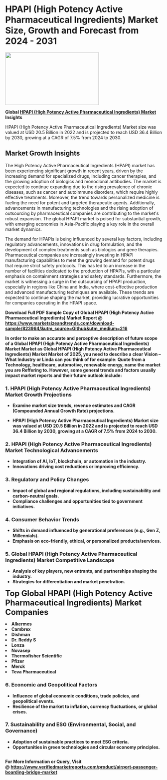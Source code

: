 <H1>HPAPI (High Potency Active Pharmaceutical Ingredients) Market Size, Growth and Forecast from 2024 - 2031</H1><img class="aligncenter size-medium wp-image-584254" src="https://thirdeyenews.in/wp-content/uploads/2024/09/Global-Market-Research-300x168.jpeg" alt="" width="300" height="168" /><p><strong>Global&nbsp;<a href="https://www.marketsizeandtrends.com/download-sample/823964/&amp;utm_source=Github&utm_medium=216">HPAPI (High Potency Active Pharmaceutical Ingredients) Market</a> Insights</strong></p><p>HPAPI (High Potency Active Pharmaceutical Ingredients) Market size was valued at USD 20.5 Billion in 2022 and is projected to reach USD 36.4 Billion by 2030, growing at a CAGR of 7.5% from 2024 to 2030.</p><p><h2>Market Growth Insights</h2> <p>The High Potency Active Pharmaceutical Ingredients (HPAPI) market has been experiencing significant growth in recent years, driven by the increasing demand for specialized drugs, including cancer therapies, and the growing adoption of biologics and monoclonal antibodies. The market is expected to continue expanding due to the rising prevalence of chronic diseases, such as cancer and autoimmune disorders, which require highly effective treatments. Moreover, the trend towards personalized medicine is fueling the need for potent and targeted therapeutic agents. Additionally, advancements in manufacturing technologies and the rising adoption of outsourcing by pharmaceutical companies are contributing to the market's robust expansion. The global HPAPI market is poised for substantial growth, with emerging economies in Asia-Pacific playing a key role in the overall market dynamics.</p> <p><strong></strong></p> <p>The demand for HPAPIs is being influenced by several key factors, including regulatory advancements, innovations in drug formulation, and the development of complex treatments such as biologics and gene therapies. Pharmaceutical companies are increasingly investing in HPAPI manufacturing capabilities to meet the growing demand for potent drugs that require strict safety protocols. This has led to an increase in the number of facilities dedicated to the production of HPAPIs, with a particular emphasis on containment strategies and safety standards. Furthermore, the market is witnessing a surge in the outsourcing of HPAPI production, especially in regions like China and India, where cost-effective production and advanced manufacturing techniques are available. These trends are expected to continue shaping the market, providing lucrative opportunities for companies operating in the HPAPI space.</p> <p><strong></p><p><span class=""><strong>Download Full PDF Sample Copy of Global HPAPI (High Potency Active Pharmaceutical Ingredients) Market Report</strong> @ <a href="https://www.marketsizeandtrends.com/download-sample/823964/&amp;utm_source=Github&utm_medium=216" target="_blank">https://www.marketsizeandtrends.com/download-sample/823964/&amp;utm_source=Github&utm_medium=216</a></span></p><p>In order to make an accurate and perceptive description of future scope of a Global&nbsp;HPAPI (High Potency Active Pharmaceutical Ingredients) Market Market as Global&nbsp;HPAPI (High Potency Active Pharmaceutical Ingredients) Market Market of 2025, you need to describe a clear Vision &ndash; What Industry or Linda can you think of for example: Quote from a Technology, healthcare, automotive, renewable energy, name the market you are Reffering to. However, some general trends and factors usually impact market reports and their future outlook include:</p><h3>1.&nbsp;<strong>HPAPI (High Potency Active Pharmaceutical Ingredients) Market Growth Projections</strong></h3><ul><li>Examine market size trends, revenue estimates and CAGR (Compounded Annual Growth Rate) projections.</li><li><p>HPAPI (High Potency Active Pharmaceutical Ingredients) Market size was valued at USD 20.5 Billion in 2022 and is projected to reach USD 36.4 Billion by 2030, growing at a CAGR of 7.5% from 2024 to 2030.</p></li></ul><h3>2.&nbsp;<strong>HPAPI (High Potency Active Pharmaceutical Ingredients) Market Technological Advancements</strong></h3><ul><li>Integration of AI, IoT, blockchain, or automation in the industry.</li><li>Innovations driving cost reductions or improving efficiency.</li></ul><h3>3.&nbsp;<strong>Regulatory and Policy Changes</strong></h3><ul><li>Impact of global and regional regulations, including sustainability and carbon-neutral goals.</li><li>Compliance challenges and opportunities tied to government initiatives.</li></ul><h3>4.&nbsp;<strong>Consumer Behavior Trends</strong></h3><ul><li>Shifts in demand influenced by generational preferences (e.g., Gen Z, Millennials).</li><li>Emphasis on eco-friendly, ethical, or personalized products/services.</li></ul><h3>5.&nbsp;<strong>Global HPAPI (High Potency Active Pharmaceutical Ingredients) Market Competitive Landscape</strong></h3><ul><li>Analysis of key players, new entrants, and partnerships shaping the industry.</li><li>Strategies for differentiation and market penetration.</li></ul><p data-pm-slice="1 1 []"><span style="color: inherit; font-family: inherit; font-size: 25px;">Top Global HPAPI (High Potency Active Pharmaceutical Ingredients) Market Companies</span></p><div class="" data-test-id=""><p><li>Alkermes</li><li> Cambrex</li><li> Dishman</li><li> Dr. Reddy S</li><li> Lonza</li><li> Novasep</li><li> Thermofisher Scientific</li><li> Pfizer</li><li> Merck</li><li> Teva Pharmaceutical</li></p></div><h3>6.&nbsp;<strong>Economic and Geopolitical Factors</strong></h3><ul><li>Influence of global economic conditions, trade policies, and geopolitical events.</li><li>Resilience of the market to inflation, currency fluctuations, or global crises.</li></ul><h3>7.&nbsp;<strong>Sustainability and ESG (Environmental, Social, and Governance)</strong></h3><ul><li>Adoption of sustainable practices to meet ESG criteria.</li><li>Opportunities in green technologies and circular economy principles.</li></ul><h2><strong style="font-size: 14px;">For More Information or Query, Visit @&nbsp;</strong><a style="background-color: #ffffff; font-size: 14px;" href="https://www.marketsizeandtrends.com/report/hpapi-high-potency-active-pharmaceutical-ingredients-market/" target="_blank">https://www.verifiedmarketreports.com/product/airport-passenger-boarding-bridge-market</a></h2>
